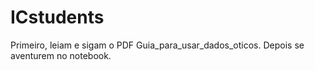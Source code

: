 # ICstudents

Primeiro, leiam e sigam o PDF Guia_para_usar_dados_oticos. Depois se aventurem no notebook.
